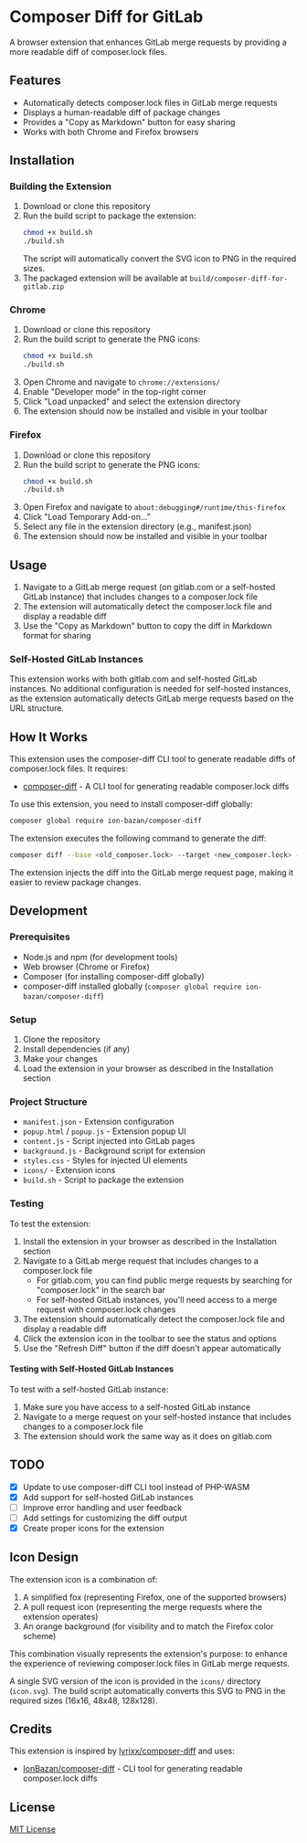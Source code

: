 # Composer Diff for GitLab

A browser extension that enhances GitLab merge requests by providing a more readable diff of composer.lock files.

## Features

- Automatically detects composer.lock files in GitLab merge requests
- Displays a human-readable diff of package changes
- Provides a "Copy as Markdown" button for easy sharing
- Works with both Chrome and Firefox browsers

## Installation

### Building the Extension

1. Download or clone this repository
2. Run the build script to package the extension:
   ```bash
   chmod +x build.sh
   ./build.sh
   ```
   The script will automatically convert the SVG icon to PNG in the required sizes.
3. The packaged extension will be available at `build/composer-diff-for-gitlab.zip`

### Chrome

1. Download or clone this repository
2. Run the build script to generate the PNG icons:
   ```bash
   chmod +x build.sh
   ./build.sh
   ```
3. Open Chrome and navigate to `chrome://extensions/`
4. Enable "Developer mode" in the top-right corner
5. Click "Load unpacked" and select the extension directory
6. The extension should now be installed and visible in your toolbar

### Firefox

1. Download or clone this repository
2. Run the build script to generate the PNG icons:
   ```bash
   chmod +x build.sh
   ./build.sh
   ```
3. Open Firefox and navigate to `about:debugging#/runtime/this-firefox`
4. Click "Load Temporary Add-on..."
5. Select any file in the extension directory (e.g., manifest.json)
6. The extension should now be installed and visible in your toolbar

## Usage

1. Navigate to a GitLab merge request (on gitlab.com or a self-hosted GitLab instance) that includes changes to a composer.lock file
2. The extension will automatically detect the composer.lock file and display a readable diff
3. Use the "Copy as Markdown" button to copy the diff in Markdown format for sharing

### Self-Hosted GitLab Instances

This extension works with both gitlab.com and self-hosted GitLab instances. No additional configuration is needed for self-hosted instances, as the extension automatically detects GitLab merge requests based on the URL structure.

## How It Works

This extension uses the composer-diff CLI tool to generate readable diffs of composer.lock files. It requires:

- [composer-diff](https://github.com/IonBazan/composer-diff) - A CLI tool for generating readable composer.lock diffs

To use this extension, you need to install composer-diff globally:

```bash
composer global require ion-bazan/composer-diff
```

The extension executes the following command to generate the diff:

```bash
composer diff --base <old_composer.lock> --target <new_composer.lock> --format mdtable --with-links
```

The extension injects the diff into the GitLab merge request page, making it easier to review package changes.

## Development

### Prerequisites

- Node.js and npm (for development tools)
- Web browser (Chrome or Firefox)
- Composer (for installing composer-diff globally)
- composer-diff installed globally (`composer global require ion-bazan/composer-diff`)

### Setup

1. Clone the repository
2. Install dependencies (if any)
3. Make your changes
4. Load the extension in your browser as described in the Installation section

### Project Structure

- `manifest.json` - Extension configuration
- `popup.html` / `popup.js` - Extension popup UI
- `content.js` - Script injected into GitLab pages
- `background.js` - Background script for extension
- `styles.css` - Styles for injected UI elements
- `icons/` - Extension icons
- `build.sh` - Script to package the extension

### Testing

To test the extension:

1. Install the extension in your browser as described in the Installation section
2. Navigate to a GitLab merge request that includes changes to a composer.lock file
   - For gitlab.com, you can find public merge requests by searching for "composer.lock" in the search bar
   - For self-hosted GitLab instances, you'll need access to a merge request with composer.lock changes
3. The extension should automatically detect the composer.lock file and display a readable diff
4. Click the extension icon in the toolbar to see the status and options
5. Use the "Refresh Diff" button if the diff doesn't appear automatically

#### Testing with Self-Hosted GitLab Instances

To test with a self-hosted GitLab instance:

1. Make sure you have access to a self-hosted GitLab instance
2. Navigate to a merge request on your self-hosted instance that includes changes to a composer.lock file
3. The extension should work the same way as it does on gitlab.com

## TODO

- [x] Update to use composer-diff CLI tool instead of PHP-WASM
- [x] Add support for self-hosted GitLab instances
- [ ] Improve error handling and user feedback
- [ ] Add settings for customizing the diff output
- [x] Create proper icons for the extension

## Icon Design

The extension icon is a combination of:

1. A simplified fox (representing Firefox, one of the supported browsers)
2. A pull request icon (representing the merge requests where the extension operates)
3. An orange background (for visibility and to match the Firefox color scheme)

This combination visually represents the extension's purpose: to enhance the experience of reviewing composer.lock files in GitLab merge requests.

A single SVG version of the icon is provided in the `icons/` directory (`icon.svg`). The build script automatically converts this SVG to PNG in the required sizes (16x16, 48x48, 128x128).

## Credits

This extension is inspired by [lyrixx/composer-diff](https://lyrixx.github.io/composer-diff/) and uses:

- [IonBazan/composer-diff](https://github.com/IonBazan/composer-diff) - CLI tool for generating readable composer.lock diffs

## License

[MIT License](LICENSE)
